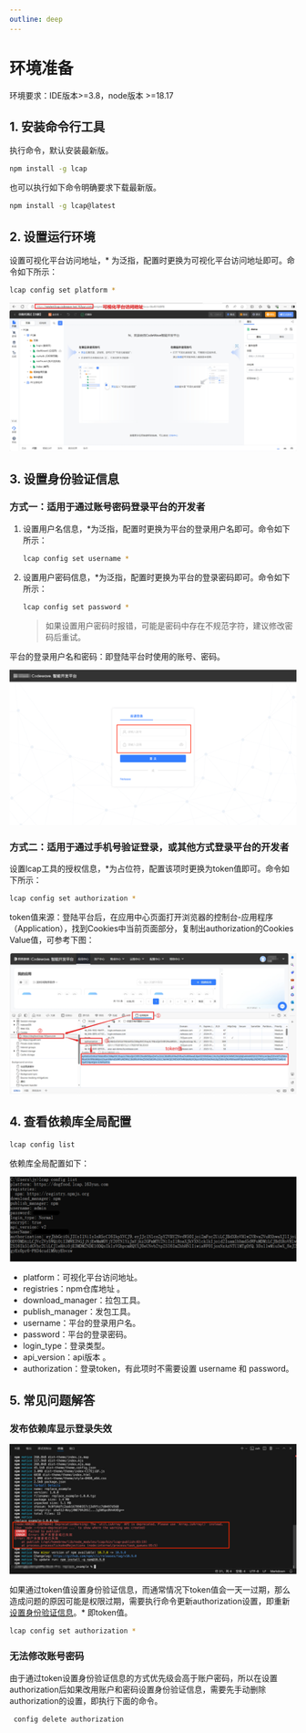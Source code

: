 ```yaml
---
outline: deep
---
```


# 环境准备

环境要求：IDE版本>=3.8，node版本 >=18.17

## 1. 安装命令行工具

执行命令，默认安装最新版。
```bash
npm install -g lcap
```

也可以执行如下命令明确要求下载最新版。

```bash
npm install -g lcap@latest
```

## 2. 设置运行环境

设置可视化平台访问地址，\* 为泛指，配置时更换为可视化平台访问地址即可。命令如下所示：

```bash
lcap config set platform *
```

<img src="../../images/huanjingzhunbei_202411201051_1.png" class="imgStyle" style="" />

## 3. 设置身份验证信息

### 方式一：适用于通过账号密码登录平台的开发者

1.  设置用户名信息，\*为泛指，配置时更换为平台的登录用户名即可。命令如下所示：

    ```bash
    lcap config set username *
    ```

1.  设置用户密码信息，\*为泛指，配置时更换为平台的登录密码即可。命令如下所示：

    ```bash
    lcap config set password *
    ```

    > 如果设置用户密码时报错，可能是密码中存在不规范字符，建议修改密码后重试。

平台的登录用户名和密码：即登陆平台时使用的账号、密码。

<img src="../../images/huanjingzhunbei_202411201051_2.png" class="imgStyle" style="" />

### 方式二：适用于通过手机号验证登录，或其他方式登录平台的开发者

设置lcap工具的授权信息，\*为占位符，配置该项时更换为token值即可。命令如下所示：

```bash
lcap config set authorization *
```

token值来源：登陆平台后，在应用中心页面打开浏览器的控制台-应用程序（Application），找到Cookies中当前页面部分，复制出authorization的Cookies Value值，可参考下图：

<img src="../../images/huanjingzhunbei_202411201051_3.png" class="imgStyle" style="" />

## 4. 查看依赖库全局配置

```bash
lcap config list
```

依赖库全局配置如下：

<img src="../../images/huanjingzhunbei_202411201051_4.png" class="imgStyle" style="" />

- platform：可视化平台访问地址。
- registries：npm仓库地址 。
- download\_manager：拉包工具。
- publish\_manager：发包工具。
- username：平台的登录用户名。
- password：平台的登录密码。
- login\_type：登录类型。
- api\_version：api版本 。
- authorization：登录token，有此项时不需要设置 username 和 password。

## 5. 常见问题解答

### 发布依赖库显示登录失效

<img src="../../images/huanjingzhunbei_202411201051_5.png" class="imgStyle" style="" />

如果通过token值设置身份验证信息，而通常情况下token值会一天一过期，那么造成问题的原因可能是权限过期，需要执行命令更新authorization设置，即重新[设置身份验证信息](#_3-设置身份验证信息)。\* 即token值。

```bash
lcap config set authorization *
```

### 无法修改账号密码

由于通过token设置身份验证信息的方式优先级会高于账户密码，所以在设置authorization后如果改用账户和密码设置身份验证信息，需要先手动删除authorization的设置，即执行下面的命令。

```bash
 config delete authorization
```